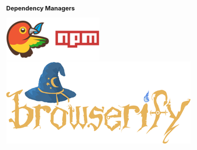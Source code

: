 ### Dependency Managers

<img src="../resources/bower-npm-logo.png" width="50%" border="0"></img>
<img src="../resources/browserify.png"></img>
